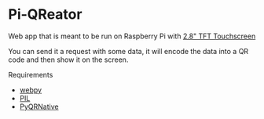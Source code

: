 Pi-QReator
==========

Web app that is meant to be run on Raspberry Pi with [2.8" TFT Touchscreen](https://www.adafruit.com/products/1601)

You can send it a request with some data, it will encode the data into a QR code and then show it on the screen.

Requirements
* [webpy](http://webpy.org/)
* [PIL](http://pillow.readthedocs.org/en/latest/)
* [PyQRNative](https://code.google.com/p/pyqrnative/) 